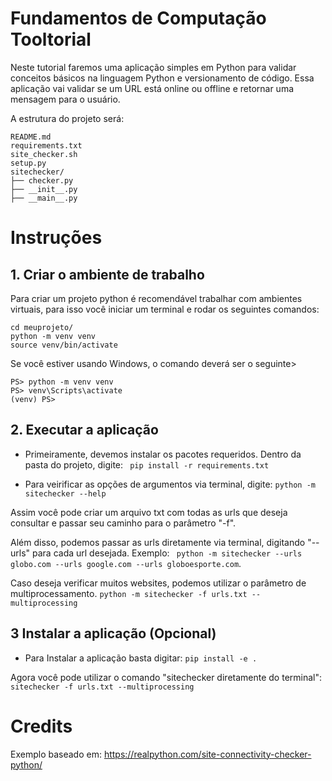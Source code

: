 # Fundamentos de Computação Tooltorial

Neste tutorial faremos uma aplicação simples em Python para validar conceitos básicos na linguagem Python e versionamento de código. Essa aplicação vai validar se um URL está online ou offline e retornar uma mensagem para o usuário.

A estrutura do projeto será:

```
README.md
requirements.txt
site_checker.sh
setup.py
sitechecker/
├── checker.py
├── __init__.py
├── __main__.py
```
# Instruções

## 1. Criar o ambiente de trabalho

Para criar um projeto python é recomendável trabalhar com ambientes virtuais, para isso você iniciar um terminal e rodar os seguintes comandos:

```
cd meuprojeto/
python -m venv venv
source venv/bin/activate
```

Se você estiver usando Windows, o comando deverá ser o seguinte>

```
PS> python -m venv venv
PS> venv\Scripts\activate
(venv) PS>
```

## 2. Executar a aplicação

 - Primeiramente, devemos instalar os pacotes requeridos. Dentro da pasta do projeto, digite:
 ``` pip install -r requirements.txt```

 - Para veirificar as opções de argumentos via terminal, digite:
 ```python -m sitechecker --help```

 Assim você pode criar um arquivo txt com todas as urls que deseja consultar e passar seu caminho
 para o parâmetro "-f".

 Além disso, podemos passar as urls diretamente via terminal, digitando "--urls" para cada url desejada. Exemplo:
 ``` python -m sitechecker --urls globo.com --urls google.com --urls globoesporte.com```.

 Caso deseja verificar muitos websites, podemos utilizar o parâmetro de multiprocessamento.
 ```python -m sitechecker -f urls.txt --multiprocessing```

## 3 Instalar a aplicação (Opcional)

 - Para Instalar a aplicação basta digitar:
 ```pip install -e . ```

 Agora você pode utilizar o comando "sitechecker diretamente do terminal":
 ```sitechecker -f urls.txt --multiprocessing```

# Credits

Exemplo baseado em:
https://realpython.com/site-connectivity-checker-python/